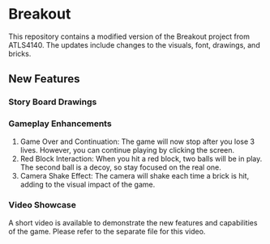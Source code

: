# Breakout
This repository contains a modified version of the Breakout project from ATLS4140. The updates include changes to the visuals, font, drawings, and bricks.

## New Features
### Story Board Drawings
### Gameplay Enhancements 
1. Game Over and Continuation: The game will now stop after you lose 3 lives. However, you can continue playing by clicking the screen.
2. Red Block Interaction: When you hit a red block, two balls will be in play. The second ball is a decoy, so stay focused on the real one.
3. Camera Shake Effect: The camera will shake each time a brick is hit, adding to the visual impact of the game.

### Video Showcase
A short video is available to demonstrate the new features and capabilities of the game. Please refer to the separate file for this video.
